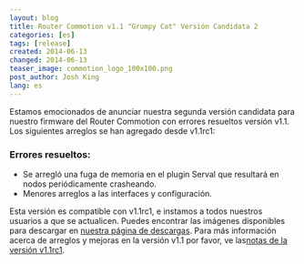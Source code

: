 ```yaml
---
layout: blog
title: Router Commotion v1.1 "Grumpy Cat" Versión Candidata 2 
categories: [es]
tags: [release]
created: 2014-06-13
changed: 2014-06-13
teaser_image: commotion_logo_100x100.png
post_author: Josh King
lang: es
---
```

Estamos emocionados de anunciar nuestra segunda versión candidata para nuestro firmware del Router Commotion con errores resueltos versión v1.1. Los siguientes arreglos se han agregado desde v1.1rc1:<!--more-->

### Errores resueltos:
<ul>
<li>Se arregló una fuga de memoria en el plugin Serval que resultará en nodos periódicamente crasheando.</li>
<li>Menores arreglos a las interfaces y configuración.</li>
</ul>

Esta versión es compatible con v1.1rc1, e instamos a todos nuestros usuarios a que se actualicen. Puedes encontrar las imágenes disponibles para descargar en <a href="/download/routers">nuestra página de descargas</a>. Para más información acerca de arreglos y mejoras en la versión v1.1 por favor, ve las<a href="/blog/2014/04/11/commotion-router-1.1rc1-release-notes/">notas de la versión v1.1rc1</a>.


